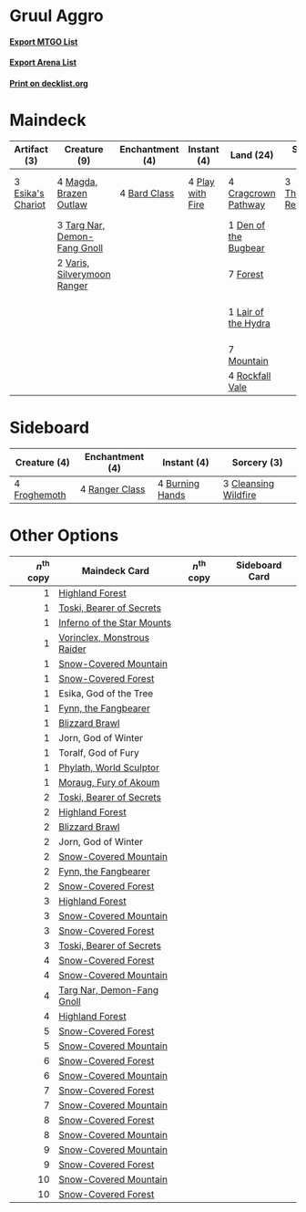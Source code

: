 # Gruul Aggro

#### [Export MTGO List](../collection/Gruul%20Aggro/Gruul%20Aggro.txt)
#### [Export Arena List](../collection/Gruul%20Aggro/Gruul%20Aggro_arena.txt)
#### [Print on decklist.org](http://decklist.org/?deckmain=4%09Arlinn,%20the%20Pack's%20Hope%0A4%09Bard%20Class%0A4%09Cragcrown%20Pathway%0A1%09Den%20of%20the%20Bugbear%0A3%09Esika's%20Chariot%0A7%09Forest%0A4%09Kessig%20Naturalist%0A2%09Kolvori,%20God%20of%20Kinship%0A1%09Lair%20of%20the%20Hydra%0A4%09Magda,%20Brazen%20Outlaw%0A7%09Mountain%0A4%09Play%20with%20Fire%0A4%09Rockfall%20Vale%0A3%09Targ%20Nar,%20Demon-Fang%20Gnoll%0A3%09Thundering%20Rebuke%0A3%09Tovolar,%20Dire%20Overlord%0A2%09Varis,%20Silverymoon%20Ranger&deckside=4%09Burning%20Hands%0A3%09Cleansing%20Wildfire%0A4%09Froghemoth%0A4%09Ranger%20Class)
# Maindeck

|                                        Artifact (3)                                        |                                             Creature (9)                                              |                                    Enchantment (4)                                    |                                        Instant (4)                                        |                                           Land (24)                                           |                                         Sorcery (3)                                          |      Unknown (13)       |
|--------------------------------------------------------------------------------------------|-------------------------------------------------------------------------------------------------------|---------------------------------------------------------------------------------------|-------------------------------------------------------------------------------------------|-----------------------------------------------------------------------------------------------|----------------------------------------------------------------------------------------------|-------------------------|
|3 [Esika's Chariot](http://gatherer.wizards.com/Pages/Card/Details.aspx?multiverseid=503783)|4 [Magda, Brazen Outlaw](http://gatherer.wizards.com/Pages/Card/Details.aspx?multiverseid=503754)      |4 [Bard Class](http://gatherer.wizards.com/Pages/Card/Details.aspx?multiverseid=527504)|4 [Play with Fire](http://gatherer.wizards.com/Pages/Card/Details.aspx?multiverseid=534933)|4 [Cragcrown Pathway](http://gatherer.wizards.com/Pages/Card/Details.aspx?multiverseid=491915) |3 [Thundering Rebuke](http://gatherer.wizards.com/Pages/Card/Details.aspx?multiverseid=491814)|4 Arlinn, the Pack's Hope|
|                                                                                            |3 [Targ Nar, Demon-Fang Gnoll](http://gatherer.wizards.com/Pages/Card/Details.aspx?multiverseid=527521)|                                                                                       |                                                                                           |1 [Den of the Bugbear](http://gatherer.wizards.com/Pages/Card/Details.aspx?multiverseid=527541)|                                                                                              |4 Kessig Naturalist      |
|                                                                                            |2 [Varis, Silverymoon Ranger](http://gatherer.wizards.com/Pages/Card/Details.aspx?multiverseid=527496) |                                                                                       |                                                                                           |7 [Forest](http://gatherer.wizards.com/Pages/Card/Details.aspx?multiverseid=439860)            |                                                                                              |2 Kolvori, God of Kinship|
|                                                                                            |                                                                                                       |                                                                                       |                                                                                           |1 [Lair of the Hydra](http://gatherer.wizards.com/Pages/Card/Details.aspx?multiverseid=527546) |                                                                                              |3 Tovolar, Dire Overlord |
|                                                                                            |                                                                                                       |                                                                                       |                                                                                           |7 [Mountain](http://gatherer.wizards.com/Pages/Card/Details.aspx?multiverseid=439859)          |                                                                                              |                         |
|                                                                                            |                                                                                                       |                                                                                       |                                                                                           |4 [Rockfall Vale](http://gatherer.wizards.com/Pages/Card/Details.aspx?multiverseid=535065)     |                                                                                              |                         |


# Sideboard

|                                     Creature (4)                                      |                                     Enchantment (4)                                     |                                       Instant (4)                                        |                                          Sorcery (3)                                          |
|---------------------------------------------------------------------------------------|-----------------------------------------------------------------------------------------|------------------------------------------------------------------------------------------|-----------------------------------------------------------------------------------------------|
|4 [Froghemoth](http://gatherer.wizards.com/Pages/Card/Details.aspx?multiverseid=527471)|4 [Ranger Class](http://gatherer.wizards.com/Pages/Card/Details.aspx?multiverseid=527489)|4 [Burning Hands](http://gatherer.wizards.com/Pages/Card/Details.aspx?multiverseid=527422)|3 [Cleansing Wildfire](http://gatherer.wizards.com/Pages/Card/Details.aspx?multiverseid=491777)|


# Other Options

|*n*<sup>th</sup> copy|                                            Maindeck Card                                             |*n*<sup>th</sup> copy|Sideboard Card|
|--------------------:|------------------------------------------------------------------------------------------------------|---------------------|--------------|
|                    1|[Highland Forest](http://gatherer.wizards.com/Pages/Card/Details.aspx?multiverseid=503881)            |                     |              |
|                    1|[Toski, Bearer of Secrets](http://gatherer.wizards.com/Pages/Card/Details.aspx?multiverseid=503813)   |                     |              |
|                    1|[Inferno of the Star Mounts](http://gatherer.wizards.com/Pages/Card/Details.aspx?multiverseid=527438) |                     |              |
|                    1|[Vorinclex, Monstrous Raider](http://gatherer.wizards.com/Pages/Card/Details.aspx?multiverseid=503815)|                     |              |
|                    1|[Snow-Covered Mountain](http://gatherer.wizards.com/Pages/Card/Details.aspx?multiverseid=121233)      |                     |              |
|                    1|[Snow-Covered Forest](http://gatherer.wizards.com/Pages/Card/Details.aspx?multiverseid=121192)        |                     |              |
|                    1|Esika, God of the Tree                                                                                |                     |              |
|                    1|[Fynn, the Fangbearer](http://gatherer.wizards.com/Pages/Card/Details.aspx?multiverseid=503784)       |                     |              |
|                    1|[Blizzard Brawl](http://gatherer.wizards.com/Pages/Card/Details.aspx?multiverseid=503775)             |                     |              |
|                    1|Jorn, God of Winter                                                                                   |                     |              |
|                    1|Toralf, God of Fury                                                                                   |                     |              |
|                    1|[Phylath, World Sculptor](http://gatherer.wizards.com/Pages/Card/Details.aspx?multiverseid=491885)    |                     |              |
|                    1|[Moraug, Fury of Akoum](http://gatherer.wizards.com/Pages/Card/Details.aspx?multiverseid=491791)      |                     |              |
|                    2|[Toski, Bearer of Secrets](http://gatherer.wizards.com/Pages/Card/Details.aspx?multiverseid=503813)   |                     |              |
|                    2|[Highland Forest](http://gatherer.wizards.com/Pages/Card/Details.aspx?multiverseid=503881)            |                     |              |
|                    2|[Blizzard Brawl](http://gatherer.wizards.com/Pages/Card/Details.aspx?multiverseid=503775)             |                     |              |
|                    2|Jorn, God of Winter                                                                                   |                     |              |
|                    2|[Snow-Covered Mountain](http://gatherer.wizards.com/Pages/Card/Details.aspx?multiverseid=121233)      |                     |              |
|                    2|[Fynn, the Fangbearer](http://gatherer.wizards.com/Pages/Card/Details.aspx?multiverseid=503784)       |                     |              |
|                    2|[Snow-Covered Forest](http://gatherer.wizards.com/Pages/Card/Details.aspx?multiverseid=121192)        |                     |              |
|                    3|[Highland Forest](http://gatherer.wizards.com/Pages/Card/Details.aspx?multiverseid=503881)            |                     |              |
|                    3|[Snow-Covered Mountain](http://gatherer.wizards.com/Pages/Card/Details.aspx?multiverseid=121233)      |                     |              |
|                    3|[Snow-Covered Forest](http://gatherer.wizards.com/Pages/Card/Details.aspx?multiverseid=121192)        |                     |              |
|                    3|[Toski, Bearer of Secrets](http://gatherer.wizards.com/Pages/Card/Details.aspx?multiverseid=503813)   |                     |              |
|                    4|[Snow-Covered Forest](http://gatherer.wizards.com/Pages/Card/Details.aspx?multiverseid=121192)        |                     |              |
|                    4|[Snow-Covered Mountain](http://gatherer.wizards.com/Pages/Card/Details.aspx?multiverseid=121233)      |                     |              |
|                    4|[Targ Nar, Demon-Fang Gnoll](http://gatherer.wizards.com/Pages/Card/Details.aspx?multiverseid=527521) |                     |              |
|                    4|[Highland Forest](http://gatherer.wizards.com/Pages/Card/Details.aspx?multiverseid=503881)            |                     |              |
|                    5|[Snow-Covered Forest](http://gatherer.wizards.com/Pages/Card/Details.aspx?multiverseid=121192)        |                     |              |
|                    5|[Snow-Covered Mountain](http://gatherer.wizards.com/Pages/Card/Details.aspx?multiverseid=121233)      |                     |              |
|                    6|[Snow-Covered Forest](http://gatherer.wizards.com/Pages/Card/Details.aspx?multiverseid=121192)        |                     |              |
|                    6|[Snow-Covered Mountain](http://gatherer.wizards.com/Pages/Card/Details.aspx?multiverseid=121233)      |                     |              |
|                    7|[Snow-Covered Forest](http://gatherer.wizards.com/Pages/Card/Details.aspx?multiverseid=121192)        |                     |              |
|                    7|[Snow-Covered Mountain](http://gatherer.wizards.com/Pages/Card/Details.aspx?multiverseid=121233)      |                     |              |
|                    8|[Snow-Covered Forest](http://gatherer.wizards.com/Pages/Card/Details.aspx?multiverseid=121192)        |                     |              |
|                    8|[Snow-Covered Mountain](http://gatherer.wizards.com/Pages/Card/Details.aspx?multiverseid=121233)      |                     |              |
|                    9|[Snow-Covered Mountain](http://gatherer.wizards.com/Pages/Card/Details.aspx?multiverseid=121233)      |                     |              |
|                    9|[Snow-Covered Forest](http://gatherer.wizards.com/Pages/Card/Details.aspx?multiverseid=121192)        |                     |              |
|                   10|[Snow-Covered Mountain](http://gatherer.wizards.com/Pages/Card/Details.aspx?multiverseid=121233)      |                     |              |
|                   10|[Snow-Covered Forest](http://gatherer.wizards.com/Pages/Card/Details.aspx?multiverseid=121192)        |                     |              |

